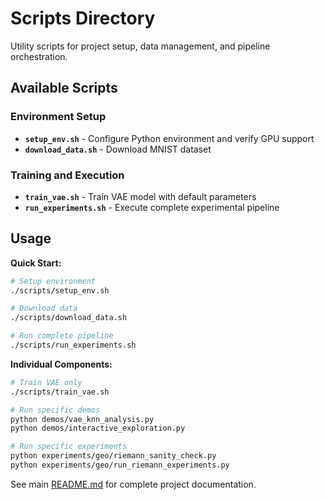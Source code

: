 # Scripts Directory

Utility scripts for project setup, data management, and pipeline orchestration.

## Available Scripts

### Environment Setup
- **`setup_env.sh`** - Configure Python environment and verify GPU support
- **`download_data.sh`** - Download MNIST dataset

### Training and Execution  
- **`train_vae.sh`** - Train VAE model with default parameters
- **`run_experiments.sh`** - Execute complete experimental pipeline

## Usage

**Quick Start:**
```bash
# Setup environment
./scripts/setup_env.sh

# Download data  
./scripts/download_data.sh

# Run complete pipeline
./scripts/run_experiments.sh
```

**Individual Components:**
```bash
# Train VAE only
./scripts/train_vae.sh

# Run specific demos
python demos/vae_knn_analysis.py
python demos/interactive_exploration.py

# Run specific experiments
python experiments/geo/riemann_sanity_check.py
python experiments/geo/run_riemann_experiments.py
```

See main [README.md](../README.md) for complete project documentation.
